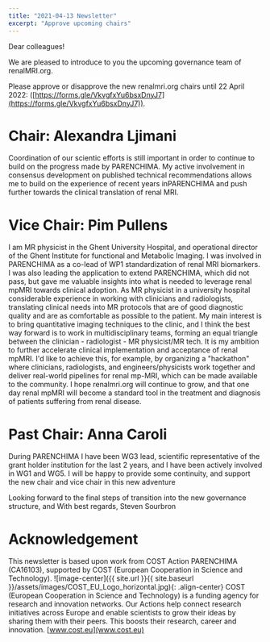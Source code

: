 ```yaml
---
title: "2021-04-13 Newsletter"
excerpt: "Approve upcoming chairs"
---
```


Dear colleagues!

We are pleased to introduce to you the upcoming governance team of renalMRI.org. 

Please approve or disapprove the new renalmri.org chairs until 22 April 2022: 
([https://forms.gle/VkvgfxYu6bsxDnyJ7](https://forms.gle/VkvgfxYu6bsxDnyJ7)).

# Chair: Alexandra Ljimani
Coordination of our scientic efforts is still important in order to continue to build on the progress made by PARENCHIMA. My active involvement in consensus development on published technical recommendations allows me to build on the experience of recent years inPARENCHIMA and push further towards the clinical translation of renal MRI. 

# Vice Chair: Pim Pullens
I am MR physicist in the Ghent University Hospital, and operational director of the Ghent Institute for functional and Metabolic Imaging. I was involved in PARENCHIMA as a co-lead of WP1 standardization of renal MRI biomarkers. I was also leading the application to extend PARENCHIMA, which did not pass, but gave me valuable insights into what is needed to leverage renal mpMRI towards clinical adoption.
As MR physicist in a university hospital considerable experience in working with clinicians and radiologists, translating clinical needs into MR protocols that are of good diagnostic quality and are as comfortable as possible to the patient. My main interest is to bring quantitative imaging techniques to the clinic, and I think the best way forward is to work in multidisciplinary teams, forming an equal triangle between the clinician - radiologist - MR physicist/MR tech.
It is my ambition to further accelerate clinical implementation and acceptance of renal mpMRI. I'd like to achieve this, for example, by organizing a "hackathon" where clinicians, radiologists, and engineers/physicists work together and deliver real-world pipelines for renal mp-MRI, which can be made available to the community.
I hope renalmri.org will continue to grow, and that one day renal mpMRI will become a standard tool in the treatment and diagnosis of patients suffering from renal disease.

# Past Chair: Anna Caroli
During PARENCHIMA I have been WG3 lead, scientific representative of the grant holder institution for the last 2 years, and I have been actively involved in WG1 and WG5. I will be happy to provide some continuity, and support the new chair and vice chair in this new adventure

Looking forward to the final steps of transition into the new governance structure, and
With best regards,
Steven Sourbron

# Acknowledgement
This newsletter is based upon work from COST Action PARENCHIMA (CA16103), supported by COST (European Cooperation in Science and Technology). 
![image-center]({{ site.url }}{{ site.baseurl }}/assets/images/COST_EU_Logo_horizontal.jpg){: .align-center}
COST (European Cooperation in Science and Technology) is a funding agency for research and innovation networks. Our Actions help connect research initiatives across Europe and enable scientists to grow their ideas by sharing them with their peers. This boosts their research, career and innovation. [www.cost.eu](www.cost.eu)
